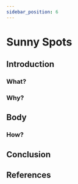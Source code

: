 ```yaml
---
sidebar_position: 6
---
```


# Sunny Spots

## Introduction

### What?

### Why?

## Body

### How?

## Conclusion

## References